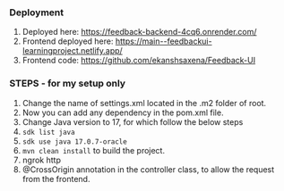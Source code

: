 ### Deployment
1. Deployed here: https://feedback-backend-4cq6.onrender.com/
2. Frontend deployed here: https://main--feedbackui-learningproject.netlify.app/
3. Frontend code: https://github.com/ekanshsaxena/Feedback-UI

### STEPS - for my setup only
1. Change the name of settings.xml located in the .m2 folder of root.
2. Now you can add any dependency in the pom.xml file.
3. Change Java version to 17, for which follow the below steps
4. `sdk list java`
5. `sdk use java 17.0.7-oracle`
6. `mvn clean install` to build the project.
7. ngrok http <url> 
8. @CrossOrigin annotation in the controller class, to allow the request from the frontend.